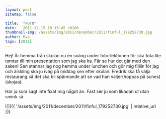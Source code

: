 ```yaml
---
layout: post
sitemap: false

title:  "FOTO"
date:   2011-12-15 10:15:45 +0100
thumbnail-img: /assets/img/2011/december/2011/finful_179252730.jpg
author: Eva
tags: [2011]
---
```


Hej! Är hemma från skolan nu en sväng under foto-lektionen för ska fota lite tomtar till min presentation som jag ska ha. Får se hur det går med den saken! Sen stannar jag nog hemma under lunchen och gör mig fiiiiin för jag och älskling ska ju iväg på middag sen efter skolan. Fredrik ska få välja restaurang så det ska bli spännande att se vad han väljer(hoppas på sunes)(skojaa).






Har ju som sagt inte fixat mig något än. Fast ser ju som likadan ut utan smink så..

![]({{ '/assets/img/2011/december/2011/finful_179252730.jpg'  | relative_url }})

